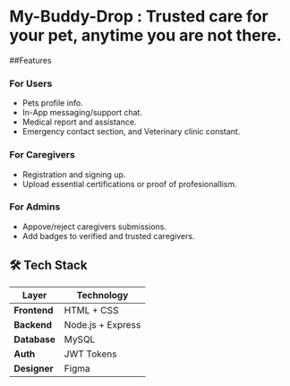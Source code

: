 # My-Buddy-Drop : Trusted care for your pet, anytime you are not there.

##Features

### For Users
- Pets profile info.
- In-App messaging/support chat.
- Medical report and assistance.
- Emergency contact section, and Veterinary clinic constant.

### For Caregivers
- Registration and signing up.
- Upload essential certifications or proof of profesionallism.

### For Admins
- Appove/reject caregivers submissions.
- Add badges to verified and trusted caregivers.

## 🛠️ Tech Stack
| Layer          | Technology               |
|----------------|--------------------------|
| **Frontend**   | HTML + CSS               |
| **Backend**    | Node.js + Express        |
| **Database**   | MySQL                    |
| **Auth**       | JWT Tokens               |
| **Designer**   | Figma                    |
